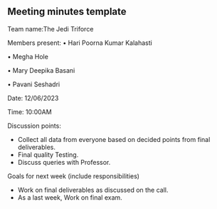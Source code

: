## Meeting minutes template

Team name:The Jedi Triforce

Members present:
• Hari Poorna Kumar Kalahasti

• Megha Hole

• Mary Deepika Basani

• Pavani Seshadri

Date: 12/06/2023

Time: 10:00AM

Discussion points: 

* Collect all data from everyone based on decided points from final deliverables.
* Final quality Testing.
* Discuss queries with Professor.

Goals for next week (include responsibilities)

* Work on final deliverables as discussed on the call.
* As a last week, Work on final exam.